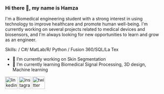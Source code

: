 ### Hi there 👋, my name is Hamza
I'm a Biomedical engineering student with a strong interest in using technology to improve healthcare and promote human well-being. I'm currently working on several projects related to medical devices and biosensors, and I'm always looking for new opportunities to learn and grow as an engineer.

Skills:  / C#/ MatLab/R/ Python / Fusion 360/SQL/La Tex

- 🔭 I’m currently working on Skin Segmentation 
- 🌱 I’m currently learning Biomedical Signal Processing, 3D design, Machine learning 


[<img src='https://cdn.jsdelivr.net/npm/simple-icons@3.0.1/icons/linkedin.svg' alt='linkedin' height='40'>](https://www.linkedin.com/in/muhammad-hamza-insaf-b752a9228/)  [<img src='https://cdn.jsdelivr.net/npm/simple-icons@3.0.1/icons/instagram.svg' alt='instagram' height='40'>](https://www.instagram.com/hamzainsaf10/)  [<img src='https://cdn.jsdelivr.net/npm/simple-icons@3.0.1/icons/twitter.svg' alt='twitter' height='40'>](https://twitter.com/mhamzainsaf)  

